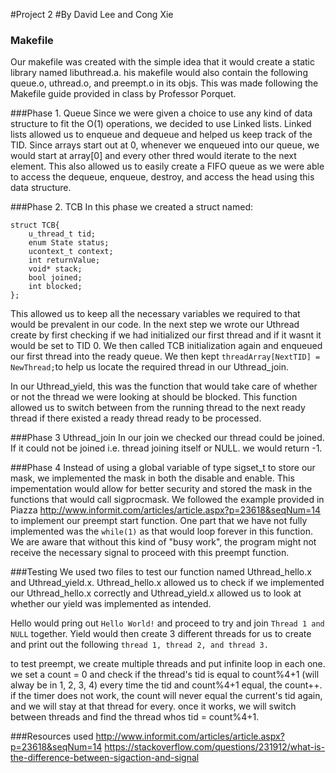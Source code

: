 #Project 2
#By David Lee and Cong Xie
### Makefile
Our makefile was created with the simple idea that it would create a static library named libuthread.a.
his makefile would also contain the following queue.o, uthread.o, and preempt.o in its objs.
This was made following the Makefile guide provided in class by Professor Porquet.

###Phase 1. Queue
Since we were given a choice to use any kind of data structure to fit the O(1) operations, we decided to use Linked lists.
Linked lists allowed us to enqueue and dequeue and helped us keep track of the TID.
Since arrays start out at 0, whenever we enqueued into our queue, we would start at array[0] and every other thred would iterate to the next element.
This also allowed us to easily create a FIFO queue as we were able to access the dequeue, enqueue, destroy, and access the head using this data structure.

###Phase 2. TCB
In this phase we created a struct named:
```
struct TCB{
    u_thread_t tid;
    enum State status;
    ucontext_t context;
    int returnValue;
    void* stack;
    bool joined;
    int blocked;
};
```
This allowed us to keep all the necessary variables we required to that would be prevalent in our code.
In the next step we wrote our Uthread create by first checking if we had initialized our first thread and if it wasnt it would be set to TID 0.
We then called TCB initialization again and enqueued our first thread into the ready queue.
We then kept ```threadArray[NextTID] = NewThread;```to help us locate the required thread in our Uthread_join.

In our Uthread_yield, this was the function that would take care of whether or not the thread we were looking at should be blocked.
This function allowed us to switch between from the running thread to the next ready thread if there existed a ready thread ready to be processed.

###Phase 3 Uthread_join
In our join we checked our thread could be joined. If it could not be joined i.e. thread joining itself or NULL. we would return -1.

###Phase 4
Instead of using a global variable of type sigset_t to store our mask, we implemented the mask in both the disable and enable.
This impementation would allow for better security and stored the mask in the functions that would call sigprocmask.
We followed the example provided in Piazza <http://www.informit.com/articles/article.aspx?p=23618&seqNum=14> to implement our preempt start function.
One part that we have not fully implemented was the ```while(1)``` as that would loop forever in this function.
We are aware that without this kind of "busy work", the program might not receive the necessary signal to proceed with this preempt function.


###Testing
We used two files to test our function named Uthread_hello.x and Uthread_yield.x.
Uthread_hello.x allowed us to check if we implemented our Uthread_hello.x correctly and Uthread_yield.x allowed us to look at whether our yield was implemented as intended.

Hello would pring out ```Hello World!``` and proceed to try and join ```Thread 1 and NULL``` together.
Yield would then create 3 different threads for us to create and print out the following ```thread 1, thread 2, and thread 3.```

to test preempt, we create multiple threads and put infinite loop in each one. we set a count = 0 and check if the thread's tid is equal to count%4+1 (will alway be in 1, 2, 3, 4)
every time the tid and count%4+1 equal, the count++. if the timer does not work, the count will never equal the current's tid again, and we will stay at that thread for every. once it works,
we will switch between threads and find the thread whos tid = count%4+1.

###Resources used
<http://www.informit.com/articles/article.aspx?p=23618&seqNum=14>
<https://stackoverflow.com/questions/231912/what-is-the-difference-between-sigaction-and-signal>
